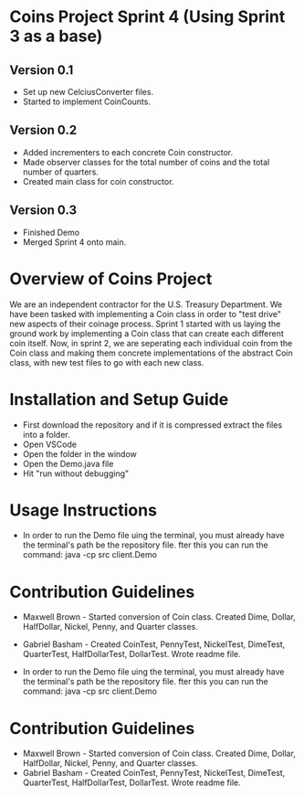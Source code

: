 # Coins Project Sprint 4 (Using Sprint 3 as a base)
## Version 0.1
* Set up new CelciusConverter files.
* Started to implement CoinCounts.
## Version 0.2
* Added incrementers to each concrete Coin constructor.
* Made observer classes for the total number of coins and the total number of quarters.
* Created main class for coin constructor.
## Version 0.3
* Finished Demo
* Merged Sprint 4 onto main.

# Overview of Coins Project
 
We are an independent contractor for the U.S. Treasury Department. We have been tasked with implementing a Coin class in order to "test drive" new aspects of their coinage process. Sprint 1 started with us laying the ground work by implementing a Coin class that can create each different coin itself. Now, in sprint 2, we are seperating each individual coin from the Coin class and making them concrete implementations of the abstract Coin class, with new test files to go with each new class.
 
# Installation and Setup Guide
 
* First download the repository and if it is compressed extract the files into a folder.
* Open VSCode
* Open the folder in the window
* Open the Demo.java file
* Hit "run without debugging"
 
# Usage Instructions
 
* In order to run the Demo file uing the terminal, you must already have the terminal's path be the repository file. fter this you can run the command: java -cp src client.Demo
 
# Contribution Guidelines 
* Maxwell Brown - Started conversion of Coin class. Created Dime, Dollar, HalfDollar, Nickel, Penny, and Quarter classes.
* Gabriel Basham - Created CoinTest, PennyTest, NickelTest, DimeTest, QuarterTest, HalfDollarTest, DollarTest. Wrote readme file.

* In order to run the Demo file uing the terminal, you must already have the terminal's path be the repository file. fter this you can run the command: java -cp src client.Demo

# Contribution Guidelines 
* Maxwell Brown - Started conversion of Coin class. Created Dime, Dollar, HalfDollar, Nickel, Penny, and Quarter classes.
* Gabriel Basham - Created CoinTest, PennyTest, NickelTest, DimeTest, QuarterTest, HalfDollarTest, DollarTest. Wrote readme file.
